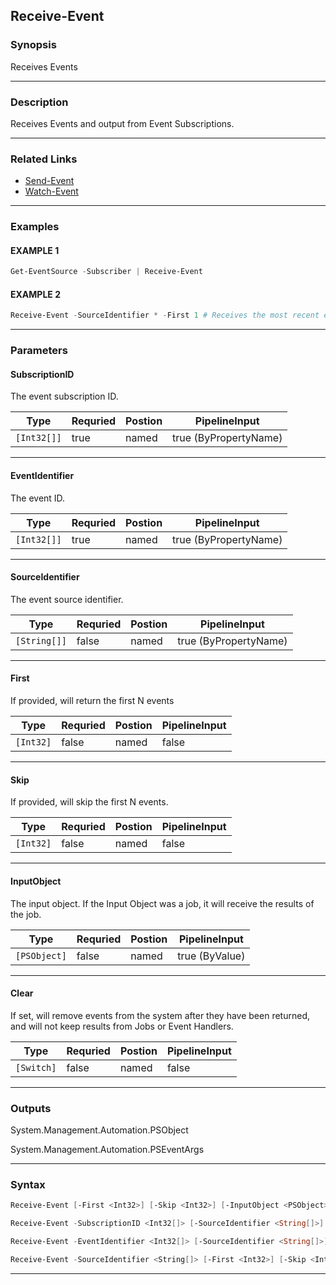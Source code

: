 
Receive-Event
-------------
### Synopsis
Receives Events

---
### Description

Receives Events and output from Event Subscriptions.

---
### Related Links
* [Send-Event](Send-Event.md)
* [Watch-Event](Watch-Event.md)
---
### Examples
#### EXAMPLE 1
```PowerShell
Get-EventSource -Subscriber | Receive-Event
```

#### EXAMPLE 2
```PowerShell
Receive-Event -SourceIdentifier * -First 1 # Receives the most recent event with any source identifier.
```

---
### Parameters
#### **SubscriptionID**

The event subscription ID.



|Type           |Requried|Postion|PipelineInput        |
|---------------|--------|-------|---------------------|
|```[Int32[]]```|true    |named  |true (ByPropertyName)|
---
#### **EventIdentifier**

The event ID.



|Type           |Requried|Postion|PipelineInput        |
|---------------|--------|-------|---------------------|
|```[Int32[]]```|true    |named  |true (ByPropertyName)|
---
#### **SourceIdentifier**

The event source identifier.



|Type            |Requried|Postion|PipelineInput        |
|----------------|--------|-------|---------------------|
|```[String[]]```|false   |named  |true (ByPropertyName)|
---
#### **First**

If provided, will return the first N events



|Type         |Requried|Postion|PipelineInput|
|-------------|--------|-------|-------------|
|```[Int32]```|false   |named  |false        |
---
#### **Skip**

If provided, will skip the first N events.



|Type         |Requried|Postion|PipelineInput|
|-------------|--------|-------|-------------|
|```[Int32]```|false   |named  |false        |
---
#### **InputObject**

The input object.
If the Input Object was a job, it will receive the results of the job.



|Type            |Requried|Postion|PipelineInput |
|----------------|--------|-------|--------------|
|```[PSObject]```|false   |named  |true (ByValue)|
---
#### **Clear**

If set, will remove events from the system after they have been returned,
and will not keep results from Jobs or Event Handlers.



|Type          |Requried|Postion|PipelineInput|
|--------------|--------|-------|-------------|
|```[Switch]```|false   |named  |false        |
---
### Outputs
System.Management.Automation.PSObject


System.Management.Automation.PSEventArgs


---
### Syntax
```PowerShell
Receive-Event [-First <Int32>] [-Skip <Int32>] [-InputObject <PSObject>] [-Clear] [<CommonParameters>]
```
```PowerShell
Receive-Event -SubscriptionID <Int32[]> [-SourceIdentifier <String[]>] [-First <Int32>] [-Skip <Int32>] [-InputObject <PSObject>] [-Clear] [<CommonParameters>]
```
```PowerShell
Receive-Event -EventIdentifier <Int32[]> [-SourceIdentifier <String[]>] [-First <Int32>] [-Skip <Int32>] [-InputObject <PSObject>] [-Clear] [<CommonParameters>]
```
```PowerShell
Receive-Event -SourceIdentifier <String[]> [-First <Int32>] [-Skip <Int32>] [-InputObject <PSObject>] [-Clear] [<CommonParameters>]
```
---



